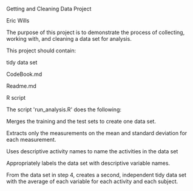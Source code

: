 Getting and Cleaning Data Project

Eric Wills

The purpose of this project is to demonstrate the process of collecting, working with, and cleaning a data set for analysis.

This project should contain:

tidy data set

CodeBook.md

Readme.md

R script

The script 'run_analysis.R' does the following:

Merges the training and the test sets to create one data set.

Extracts only the measurements on the mean and standard deviation for each measurement.

Uses descriptive activity names to name the activities in the data set

Appropriately labels the data set with descriptive variable names.

From the data set in step 4, creates a second, independent tidy data set with the average of each variable for each activity and each subject.
